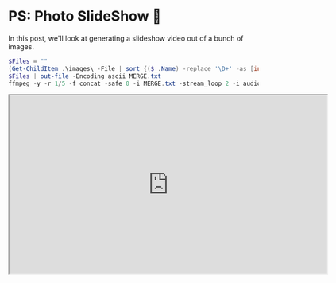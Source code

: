 # PS: Photo SlideShow &#x1f6a7;


In this post, we'll look at generating a slideshow video out of a bunch of images.

```powershell
$Files = ""
(Get-ChildItem .\images\ -File | sort {($_.Name) -replace '\D+' -as [int]}).Name | forEach {$Files += "file 'images/"+$_+"`n"}
$Files | out-file -Encoding ascii MERGE.txt
ffmpeg -y -r 1/5 -f concat -safe 0 -i MERGE.txt -stream_loop 2 -i audio.mp3 -shortest -vcodec libx264 -crf 25 -pix_fmt yuv420p slideshow.mp4
```

<center><iframe width="640" height="360" src="https://www.youtube.com/embed/47i4bw08vfY"></iframe></center>

